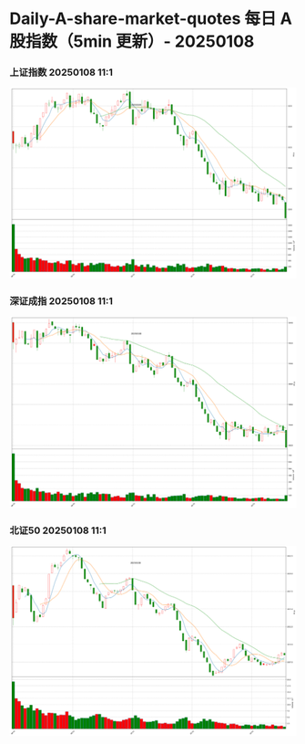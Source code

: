 
# Daily-A-share-market-quotes 每日 A 股指数（5min 更新）- 20250108

### 上证指数 20250108 11:1
![](./fig/2025/1/20250108-sh000001.png)

### 深证成指 20250108 11:1
![](./fig/2025/1/20250108-sz399001.png)

### 北证50 20250108 11:1
![](./fig/2025/1/20250108-bj899050.png)
